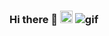 ### Hi there 👋  <img src="https://i.imgur.com/579PYMP.gif" width="20" height="20" /> ![gif](http://rubentd.com/img/banana.png)

<!--![Alt Text](https://i.imgur.com/579PYMP.gif)-->

<!--<img src="https://i.imgur.com/579PYMP.gif" width="40" height="40" />-->

<!--
**mkjdy/mkjdy** is a ✨ _special_ ✨ repository because its `README.md` (this file) appears on your GitHub profile.

Here are some ideas to get you started:

- 🔭 I’m currently working on ...
- 🌱 I’m currently learning ...
- 👯 I’m looking to collaborate on ...
- 🤔 I’m looking for help with ...
- 💬 Ask me about ...
- 📫 How to reach me: ...
- 😄 Pronouns: ...
- ⚡ Fun fact: ...
-->
